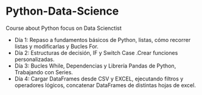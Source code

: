 # Python-Data-Science
Course about Python focus on Data Scienctist
* Día 1: Repaso a fundamentos básicos de Python, listas, cómo recorrer listas y modificarlas y Bucles For.
* Día 2: Estructuras de decisión, IF y Switch Case .Crear funciones personalizadas.
* Día 3: Bucles While, Dependencias y Librería Pandas de Python, Trabajando con Series.
* Día 4: Cargar DataFrames desde CSV y EXCEL, ejecutando filtros y operadores lógicos, concatenar DataFrames de distintas hojas de excel.
